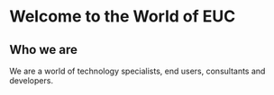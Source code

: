 # **Welcome to the World of EUC**
## Who we are
We are a world of technology specialists, end users, consultants and developers. 